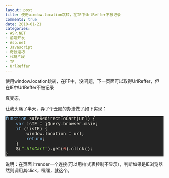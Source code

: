 ```yaml
---
layout: post
title: 使用window.location跳转，在IE中UrlReffer不被记录
comments: true
date: 2010-01-21
categories:
- ASP.NET
- 前端开发
- Asp.net
- Javascript
- 奇技淫巧
- 代码片段
- IE
- UrlReffer
---
```


<p>使用window.location跳转，在FF中，没问题，下一页面可以取得UrlReffer，但在IE中UrlReffer不被记录</p>
<p>真变态，</p>
<p>让我头痛了半天，弄了个丑陋的办法做了如下实现：</p>
<p><!--more--></p>
<div class="source" style="COLOR: #f6f3e8; FONT-FAMILY: '[object]','Consolas','Lucida Console','Courier New'; BACKGROUND-COLOR: #242424">
<span style="COLOR: #8ac6f2">function</span> <span style="COLOR: #f6f3e8">safeRedirectToCart</span>(<span style="COLOR: #f6f3e8">url</span>) <span style="COLOR: #f6f3e8">{</span><br />    <span style="COLOR: #8ac6f2">var</span> <span style="COLOR: #f6f3e8">isIE</span> <span style="COLOR: #f6f3e8">=</span> <span style="COLOR: #f6f3e8">jQuery</span><span style="COLOR: #f6f3e8">.</span><span style="COLOR: #f6f3e8">browser</span><span style="COLOR: #f6f3e8">.</span><span style="COLOR: #f6f3e8">msie</span>;<br />    <span style="COLOR: #8ac6f2">if</span> (<span style="COLOR: #f6f3e8">!</span><span style="COLOR: #f6f3e8">isIE</span>) <span style="COLOR: #f6f3e8">{</span><br />        <span style="COLOR: #f6f3e8">window</span><span style="COLOR: #f6f3e8">.</span><span style="COLOR: #f6f3e8">location</span> <span style="COLOR: #f6f3e8">=</span> <span style="COLOR: #f6f3e8">url</span>;<br />        <span style="COLOR: #8ac6f2">return</span>;<br />    <span style="COLOR: #f6f3e8">}</span><br />    <span style="COLOR: #f6f3e8">$</span>(<span style="COLOR: #95e454; FONT-STYLE: italic">".btnCart"</span><span style="COLOR: #f6f3e8">).</span><span style="COLOR: #f6f3e8">get</span>(<span style="COLOR: #e5786d">0</span><span style="COLOR: #f6f3e8">).</span><span style="COLOR: #f6f3e8">click</span>();<br /><span style="COLOR: #f6f3e8">}</span>
</div>
<p>说明：在页面上render一个连接(可以用样式表控制不显示），判断如果是IE浏览器然则调用其click，嘿嘿，就这个。</p>				
